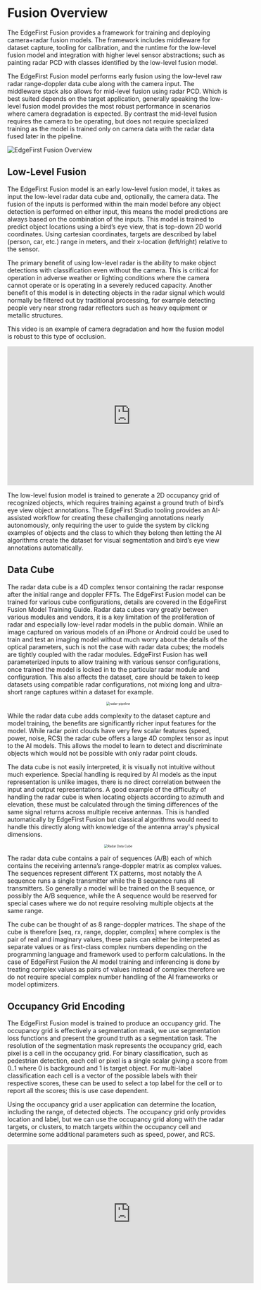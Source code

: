 # Fusion Overview

The EdgeFirst Fusion provides a framework for training and deploying camera+radar fusion models.  The framework includes middleware for dataset capture, tooling for calibration, and the runtime for the low-level fusion model and integration with higher level sensor abstractions; such as painting radar PCD with classes identified by the low-level fusion model.

The EdgeFirst Fusion model performs early fusion using the low-level raw radar range-doppler data cube along with the camera input.  The middleware stack also allows for mid-level fusion using radar PCD.  Which is best suited depends on the target application, generally speaking the low-level fusion model provides the most robust performance in scenarios where camera degradation is expected.  By contrast the mid-level fusion requires the camera to be operating, but does not require specialized training as the model is trained only on camera data with the radar data fused later in the pipeline.

![EdgeFirst Fusion Overview](assets/fusion-overview.png)


## Low-Level Fusion

The EdgeFirst Fusion model is an early low-level fusion model, it takes as input the low-level radar data cube and, optionally, the camera data.  The fusion of the inputs is performed within the main model before any object detection is performed on either input, this means the model predictions are always based on the combination of the inputs. This model is trained to predict object locations using a bird’s eye view, that is top-down 2D world coordinates.  Using cartesian coordinates, targets are described by label (person, car, etc.) range in meters, and their x-location (left/right) relative to the sensor.

The primary benefit of using low-level radar is the ability to make object detections with classification even without the camera.  This is critical for operation in adverse weather or lighting conditions where the camera cannot operate or is operating in a severely reduced capacity.  Another benefit of this model is in detecting objects in the radar signal which would normally be filtered out by traditional processing, for example detecting people very near strong radar reflectors such as heavy equipment or metallic structures.

This video is an example of camera degradation and how the fusion model is robust to this type of occlusion.

<div align="center"><iframe width="560" height="315" src="https://www.youtube.com/embed/P0oT5CMXZro?si=pz4q8ehUxJi4byyi" title="Sunrise Camera Degradation" frameborder="0" allow="accelerometer; autoplay; clipboard-write; encrypted-media; gyroscope; picture-in-picture; web-share" referrerpolicy="strict-origin-when-cross-origin" allowfullscreen></iframe></div>

The low-level fusion model is trained to generate a 2D occupancy grid of recognized objects, which requires training against a ground truth of bird’s eye view object annotations.  The EdgeFirst Studio tooling provides an AI-assisted workflow for creating these challenging annotations nearly autonomously, only requiring the user to guide the system by clicking examples of objects and the class to which they belong then letting the AI algorithms create the dataset for visual segmentation and bird’s eye view annotations automatically.

## Data Cube

The radar data cube is a 4D complex tensor containing the radar response after the initial range and doppler FFTs.  The EdgeFirst Fusion model can be trained for various cube configurations, details are covered in the EdgeFirst Fusion Model Training Guide.  Radar data cubes vary greatly between various modules and vendors, it is a key limitation of the proliferation of radar and especially low-level radar models in the public domain.  While an image captured on various models of an iPhone or Android could be used to train and test an imaging model without much worry about the details of the optical parameters, such is not the case with radar data cubes; the models are tightly coupled with the radar modules.  EdgeFirst Fusion has well parameterized inputs to allow training with various sensor configurations, once trained the model is locked in to the particular radar module and configuration.  This also affects the dataset, care should be taken to keep datasets using compatible radar configurations, not mixing long and ultra-short range captures within a dataset for example.

<div align="center"><img src="assets/radar-pipeline.png" alt="radar-pipeline" style="zoom:50%;" /></div>

While the radar data cube adds complexity to the dataset capture and model training, the benefits are significantly richer input features for the model.  While radar point clouds have very few scalar features (speed, power, noise, RCS) the radar cube offers a large 4D complex tensor as input to the AI models.  This allows the model to learn to detect and discriminate objects which would not be possible with only radar point clouds.

The data cube is not easily interpreted, it is visually not intuitive without much experience.  Special handling is required by AI models as the input representation is unlike images, there is no direct correlation between the input and output representations. A good example of the difficulty of handling the radar cube is when locating objects according to azimuth and elevation, these must be calculated through the timing differences of the same signal returns across multiple receive antennas.  This is handled automatically by EdgeFirst Fusion but classical algorithms would need to handle this directly along with knowledge of the antenna array's physical dimensions.

<div align="center"><img src="assets/cube.png" alt="Radar Data Cube" style="zoom:50%;" /></div>

The radar data cube contains a pair of sequences (A/B) each of which contains the receiving antenna’s range-doppler matrix as complex values.  The sequences represent different TX patterns, most notably the A sequence runs a single transmitter while the B sequence runs all transmitters.  So generally a model will be trained on the B sequence, or possibly the A/B sequence, while the A sequence would be reserved for special cases where we do not require resolving multiple objects at the same range.

The cube can be thought of as 8 range-doppler matrices.  The shape of the cube is therefore [seq, rx, range, doppler, complex] where complex is the pair of real and imaginary values, these pairs can either be interpreted as separate values or as first-class complex numbers depending on the programming language and framework used to perform calculations.   In the case of EdgeFirst Fusion the AI model training and inferencing is done by treating complex values as pairs of values instead of complex therefore we do not require special complex number handling of the AI frameworks or model optimizers.

## Occupancy Grid Encoding

The EdgeFirst Fusion model is trained to produce an occupancy grid.  The occupancy grid is effectively a segmentation mask, we use segmentation loss functions and present the ground truth as a segmentation task.  The resolution of the segmentation mask represents the occupancy grid, each pixel is a cell in the occupancy grid.  For binary classification, such as pedestrian detection, each cell or pixel is a single scalar giving a score from 0..1 where 0 is background and 1 is target object.  For multi-label classification each cell is a vector of the possible labels with their respective scores, these can be used to select a top label for the cell or to report all the scores; this is use case dependent.

Using the occupancy grid a user application can determine the location, including the range, of detected objects.  The occupancy grid only provides location and label, but we can use the occupancy grid along with the radar targets, or clusters, to match targets within the occupancy cell and determine some additional parameters such as speed, power, and RCS.

<div align="center"><iframe width="560" height="315" src="https://www.youtube.com/embed/rhGED20Ewww?si=fFFYC3IFwQqX6r9M" title="YouTube video player" frameborder="0" allow="accelerometer; autoplay; clipboard-write; encrypted-media; gyroscope; picture-in-picture; web-share" referrerpolicy="strict-origin-when-cross-origin" allowfullscreen></iframe></div>